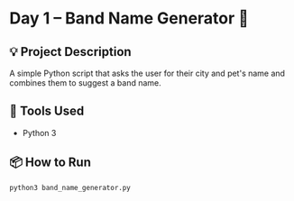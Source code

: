# Day 1 – Band Name Generator 🎸

## 💡 Project Description
A simple Python script that asks the user for their city and pet's name and combines them to suggest a band name.

## 🧰 Tools Used
- Python 3

## 📦 How to Run
```bash
python3 band_name_generator.py
